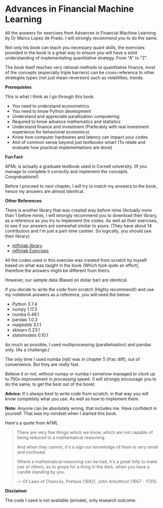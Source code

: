 # Advances in Financial Machine Learning
All the answers for exercises from Advances in Financial Machine Learning by Dr Marco Lopez de Prado. I will strongly recommend you to do the same.

Not only his book can  teach you necessary quant skills, the exercises provided in the book is a great way to ensure you will have a solid understanding of implementating quantitative strategy. From "A" to "Z".

The book itself teaches very rational methods to quantitative finance, most of the concepts (especially triple barriers) can be cross-reference to other strategies types (not just mean-reversion) such as volatilities, trends.

**Prerequistes**

This is what I think as I go through this book.

* You need to understand econometrics
* You need to know Python development
* Understand and appreciate parallization computering
* Required to know advance mathematics and statistics
* Understand finance and investment (Preferably with real investment experience for behaviorial economics)
* Know how computer hardwares and latency can impact your codes
* Alot of common sense beyond just textbooks-smart (To relate and evaluate how practical implementations are done)

**Fun Fact**

AFML is actually a graduate textbook used in Cornell university. (If you manage to complete it correctly and implement the concepts. Congratuations!)

Before I proceed to next chapter, I will try to match my answers to the book, hence my answers are almost identical.

**Other References**

There is another library that was created way before mine (Actually more than 1 before mine), I will strongly recommend you to download their library, as a reference as you try to implement the codes. As well as their exercises, to see if our answers are somewhat similar to yours. (They have about 14 contributors and I'm just a part-time cashier. So logically, you should use their library)

* [mlfinlab library](https://github.com/hudson-and-thames/mlfinlab)
* [mlfinlab Exercises](https://github.com/hudson-and-thames/research/tree/master/Advances%20in%20Financial%20Machine%20Learning)

All the codes used in this exercise was created from scratch by myself based on what was taught in the book (Which took quite an effort), therefore the answers might be different from theirs.

However, our sample data (Based on dollar bar) are identical.

If you decide to write the code from scratch (Highly recommend!) and use my notebook answers as a reference, you will need the below:

* Python 3.7.4
* numpy 1.17.3
* numba 0.49.1
* pandas 1.0.3
* matplotlib 3.1.1
* sklearn 0.23.1
* statsmodels 0.10.1

As much as possible, I used multiprocessing (parallelisation) and pandas only. (As a challenge.)

The only time I used numba (njit) was in chapter 5 (frac diff), out of convenience. But they are really fast.

Believe it or not, without numpy or numba I somehow managed to clock up to 700x improvement in processing speed. (I will strongly encourage you to do the same, to get the best out of the book)

**Advice:**
It's always best to write code from scratch, in that way you will know completely what you use. As well as how to implement them.

**Note:**
Anyone can be absolutely wrong, that includes me. Have confident in yourself. That was my mindset when I started this book.

Here's a quote from AFML

> There are very few things which we know, which are not capable of being reduced to a mathematical reasoning.
>
> And when they cannot, it's a sign our knowledge of them is very small and confused.
>
> Where a mathematical reasoning can be had, it's a great folly to make use of others, as to grope for a thing in the dark, when you have a candle standing by you.
>
> &mdash; Of Laws of Chances, Preface (1692), John Arbuthnot (1667 - 1735).

**Disclaimer**

The code I used is not available (private), only research outcome.
